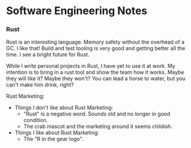 # Software Engineering Notes

### Rust

Rust is an interesting language. Memory safety without the overhead of a GC. I like that! Build and test tooling is very good and getting better all the time. I see a bright future for Rust. 

While I write personal projects in Rust, I have yet to use it at work. My intention is to bring in a rust tool and show the team how it works. Maybe they will like it? Maybe they won't? You can lead a horse to water, but you can't make him drink, right?

Rust Marketing:
 
* Things I don't like about Rust Marketing:
    * "Rust" is a negative word. Sounds old and no longer in good condition.
    * The crab mascot and the marketing around it seems childish.
* Things I like about Rust Marketing:
    * The "R in the gear logo".
 
